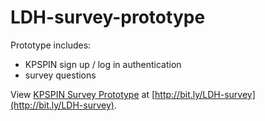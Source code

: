 # LDH-survey-prototype

Prototype includes:
- KPSPIN sign up / log in authentication
- survey questions

View [KPSPIN Survey Prototype](http://bit.ly/LDH-survey) at [http://bit.ly/LDH-survey](http://bit.ly/LDH-survey).